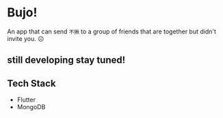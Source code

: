 # Bujo!
An app that can send `不揪` to a group of friends that are together but didn't invite you. ☹️
## still developing stay tuned!

## Tech Stack
- Flutter
- MongoDB
